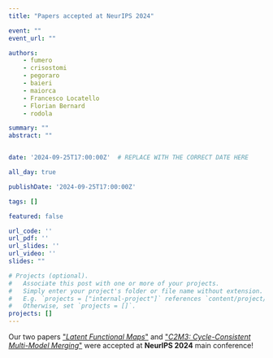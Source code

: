 ```yaml
---
title: "Papers accepted at NeurIPS 2024"

event: ""
event_url: ""

authors:
    - fumero
    - crisostomi
    - pegoraro
    - baieri
    - maiorca
    - Francesco Locatello
    - Florian Bernard
    - rodola

summary: ""
abstract: ""


date: '2024-09-25T17:00:00Z'  # REPLACE WITH THE CORRECT DATE HERE 

all_day: true

publishDate: '2024-09-25T17:00:00Z'

tags: []

featured: false

url_code: ''
url_pdf: ''
url_slides: ''
url_video: ''
slides: ""

# Projects (optional).
#   Associate this post with one or more of your projects.
#   Simply enter your project's folder or file name without extension.
#   E.g. `projects = ["internal-project"]` references `content/project/deep-learning/index.md`.
#   Otherwise, set `projects = []`.
projects: []
---
```


Our two papers ["*Latent Functional Maps*"](https://gladia.di.uniroma1.it/publication/fumero-2024-fmaps/) and ["*C2M3: Cycle-Consistent Multi-Model Merging*"](https://gladia.di.uniroma1.it/publication/donato-2024-cycle/) were accepted at **NeurIPS 2024** main conference!
